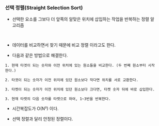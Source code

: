 ### 선택 정렬(Straight Selection Sort)

- 선택한 요소를 그보다 더 앞쪽의 알맞은 위치에 삽입하는 작업을 반복하는 정렬 알고리즘
<br>


- 데이터를 비교하면서 찾기 때문에 비교 정렬 이라고도 한다.


- 다음과 같은 방법으로 해결한다.


```TEXT
1. 현재 타겟이 되는 숫자와 이전 위치에 있는 원소들을 비교한다. (두 번째 원소부터 시작한다.)

2. 타겟이 되는 숫자가 이전 위치에 있던 원소보다 작다면 위치를 서로 교환한다.

3. 타켓이 되는 숫자가 이전 위치에 있던 원소보다 크다면, 타켓 숫자 뒤에 바로 삽입한다.

3. 현재 타켓의 다음 숫자를 타켓으로 하여, 1~3번을 반복한다.
```

- 시간복잡도가 O(N²) 이다.


- 선택 정렬과 달리 안정된 정렬이다. 